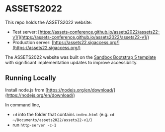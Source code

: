 # ASSETS2022
This repo holds the ASSETS2022 website:
- Test server: [https://assets-conference.github.io/assets2022/assets22-v1/](https://assets-conference.github.io/assets2022/assets22-v1/)
- Production server: [https://assets22.sigaccess.org/](https://assets22.sigaccess.org/)

The ASSETS2022 website was built on the [Sandbox Bootstrap 5 template](https://themeforest.net/item/sandbox-modern-multipurpose-bootstrap-5-template/32441701) with significant implementation updates to improve accessibility.

## Running Locally

Install node.js from [https://nodejs.org/en/download/](https://nodejs.org/en/download/)

In command line, 
* `cd` into the folder that contains `index.html` (e.g. `cd ~/Documents/assets2022/assets22-v1/`) 
* run `http-server -c-1`
